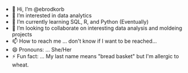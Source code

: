 - 👋 Hi, I’m @ebrodkorb
- 👀 I’m interested in data analytics
- 🌱 I’m currently learning SQL, R, and Python (Eventually)
- 💞️ I’m looking to collaborate on interesting data analysis and moldeing projects
- 📫 How to reach me ... don't know if I want to be reached...
- 😄 Pronouns: ... She/Her
- ⚡ Fun fact: ... My last name means "bread basket" but I'm allergic to wheat. 

<!---
ebrodkorb/ebrodkorb is a ✨ special ✨ repository because its `README.md` (this file) appears on your GitHub profile.
You can click the Preview link to take a look at your changes.
--->
